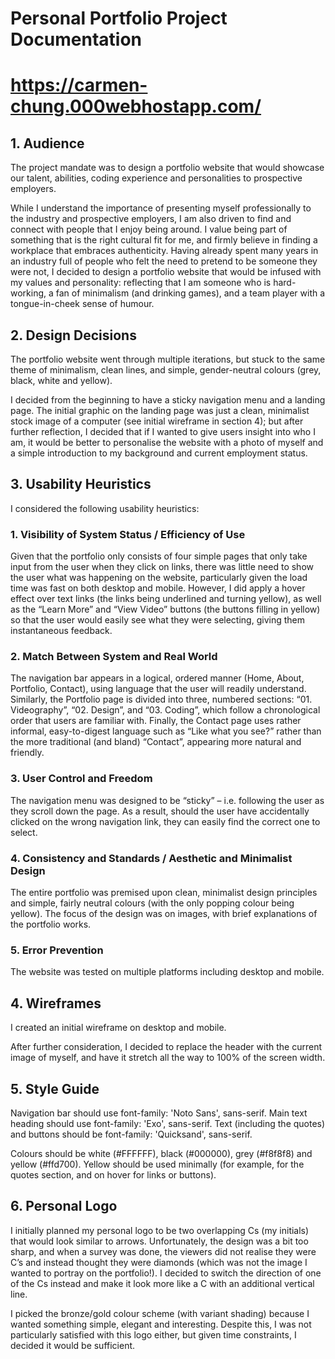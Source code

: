 # Personal Portfolio Project Documentation
# https://carmen-chung.000webhostapp.com/
## 1. Audience

The project mandate was to design a portfolio website that would showcase our talent, abilities, coding experience and personalities to prospective employers. 

While I understand the importance of presenting myself professionally to the industry and prospective employers, I am also driven to find and connect with people that I enjoy being around. I value being part of something that is the right cultural fit for me, and firmly believe in finding a workplace that embraces authenticity. Having already spent many years in an industry full of people who felt the need to pretend to be someone they were not, I decided to design a portfolio website that would be infused with my values and personality: reflecting that I am someone who is hard-working, a fan of minimalism (and drinking games), and a team player with a tongue-in-cheek sense of humour.

## 2. Design Decisions
The portfolio website went through multiple iterations, but stuck to the same theme of minimalism, clean lines, and simple, gender-neutral colours (grey, black, white and yellow).

I decided from the beginning to have a sticky navigation menu and a landing page. The initial graphic on the landing page was just a clean, minimalist stock image of a computer (see initial wireframe in section 4); but after further reflection, I decided that if I wanted to give users insight into who I am, it would be better to personalise the website with a photo of myself and a simple introduction to my background and current employment status.

## 3. Usability Heuristics
I considered the following usability heuristics:

### 1.	Visibility of System Status / Efficiency of Use
Given that the portfolio only consists of four simple pages that only take input from the user when they click on links, there was little need to show the user what was happening on the website, particularly given the load time was fast on both desktop and mobile. However, I did apply a hover effect over text links (the links being underlined and turning yellow), as well as the “Learn More” and “View Video” buttons (the buttons filling in yellow) so that the user would easily see what they were selecting, giving them instantaneous feedback.

### 2.	Match Between System and Real World 
The navigation bar appears in a logical, ordered manner (Home, About, Portfolio, Contact), using language that the user will readily understand. Similarly, the Portfolio page is divided into three, numbered sections: “01. Videography”, “02. Design”, and “03. Coding”, which follow a chronological order that users are familiar with. Finally, the Contact page uses rather informal, easy-to-digest language such as “Like what you see?” rather than the more traditional (and bland) “Contact”, appearing more natural and friendly.

### 3.	User Control and Freedom
The navigation menu was designed to be “sticky” – i.e. following the user as they scroll down the page. As a result, should the user have accidentally clicked on the wrong navigation link, they can easily find the correct one to select.

### 4.	Consistency and Standards / Aesthetic and Minimalist Design
The entire portfolio was premised upon clean, minimalist design principles and simple, fairly neutral colours (with the only popping colour being yellow). The focus of the design was on images, with brief explanations of the portfolio works.

### 5.	Error Prevention
The website was tested on multiple platforms including desktop and mobile.

## 4. Wireframes
I created an initial wireframe on desktop and mobile.

 
After further consideration, I decided to replace the header with the current image of myself, and have it stretch all the way to 100% of the screen width.

## 5. Style Guide
Navigation bar should use font-family: 'Noto Sans', sans-serif. Main text heading should use font-family: 'Exo', sans-serif. Text (including the quotes) and buttons should be font-family: 'Quicksand', sans-serif.

Colours should be white (#FFFFFF), black (#000000), grey (#f8f8f8) and yellow (#ffd700). Yellow should be used minimally (for example, for the quotes section, and on hover for links or buttons).

## 6. Personal Logo
I initially planned my personal logo to be two overlapping Cs (my initials) that would look similar to arrows. Unfortunately, the design was a bit too sharp, and when a survey was done, the viewers did not realise they were C’s and instead thought they were diamonds (which was not the image I wanted to portray on the portfolio!). I decided to switch the direction of one of the Cs instead and make it look more like a C with an additional vertical line.

I picked the bronze/gold colour scheme (with variant shading) because I wanted something simple, elegant and interesting. Despite this, I was not particularly satisfied with this logo either, but given time constraints, I decided it would be sufficient.
